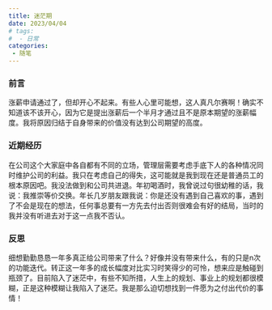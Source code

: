 ```yaml
---
title: 迷茫期
date: 2023/04/04
# tags:
#  - 日常
categories:
 - 随笔
---
```

### 前言
涨薪申请通过了，但却开心不起来。有些人心里可能想，这人真凡尔赛啊！确实不知道该不该开心，因为它是提出涨薪后一个半月才通过且不是原本期望的涨薪幅度。我将原因归结于自身带来的价值没有达到公司期望的高度。
### 近期经历
在公司这个大家庭中各自都有不同的立场，管理层需要考虑手底下人的各种情况同时维护公司的利益。我只在考虑自己的得失，这可能就是我到现在还是普通员工的根本原因吧。我没法做到和公司共进退。年初喝酒时，我曾说过句很幼稚的话，我说：我推崇等价交换。年长几岁朋友跟我说：你是还没有遇到自己喜欢的事，遇到了不会是现在的想法，任何事总要有一方先去付出否则很难会有好的结局，当时的我并没有听进去对于这一点我不否认。
### 反思
细想勤勤恳恳一年多真正给公司带来了什么？好像并没有带来什么，有的只是n次的功能迭代。转正这一年多的成长幅度对比实习时笑得少的可怜，想来应是触碰到瓶颈了。目前陷入了迷茫中，有些不知所措，人生上的规划、事业上的规划都很模糊，正是这种模糊让我陷入了迷茫。我是那么迫切想找到一件愿为之付出代价的事情！